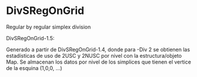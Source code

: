 # DivSRegOnGrid
Regular by regular simplex division

DivSRegOnGrid-1.5:

Generado a partir de DivSRegOnGrid-1.4, donde para -Div 2 se obtienen las estadísticas de uso de 2USC y 2NUSC por nivel con la estructura/objeto Map. Se almacenan los datos por nivel de los simplices que tienen el vertice de la esquina (1,0,0, ...)
